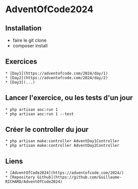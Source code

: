 # AdventOfCode2024

## Installation
 * faire le git clone
 * composer install

## Exercices
    * [Day1](https://adventofcode.com/2024/day/1)
    * [Day2](https://adventofcode.com/2024/day/2)
    * [Day3](...)

## Lancer l'exercice, ou les tests d'un jour
    * php artisan aoc:run 1
    * php artisan aoc:run 1 --test

## Créer le controller du jour
    * php artisan make:controller AdventDay1Controller
    * php artisan make:controller AdventDay2Controller

## Liens
    * [AdventOfCode2024](https://adventofcode.com/2024/)
    * [Repository Github](https://github.com/Guillaume-RICHARD/AdventOfCode2024)